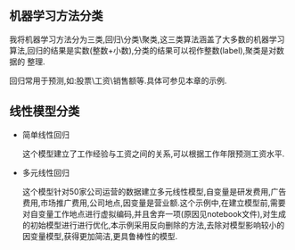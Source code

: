 ## 机器学习方法分类


我将机器学习方法分为三类,回归\分类\聚类,这三类算法涵盖了大多数的机器学习算法,回归的结果是实数(整数+小数),分类的结果可以视作整数(label),聚类是对数据的
整理.

回归常用于预测,如:股票\工资\销售额等.具体可参见本章的示例.

## 线性模型分类

* 简单线性回归

  这个模型建立了工作经验与工资之间的关系,可以根据工作年限预测工资水平.

* 多元线性回归

  这个模型针对50家公司运营的数据建立多元线性模型,自变量是研发费用,广告费用,市场推广费用,公司地点,因变量是营业额.这个示例中,在建立模型前,需要对自变量工作地点进行虚拟编码,并且舍弃一项(原因见notebook文件),对生成的初始模型进行进行优化,本示例采用反向删除的方法,去除对模型影响较小的因变量模型,获得更加简洁,更具鲁棒性的模型.

